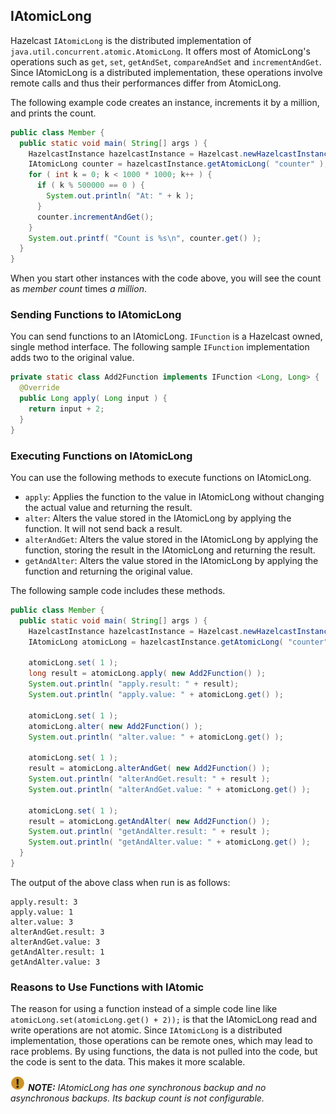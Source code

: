 
## IAtomicLong

Hazelcast `IAtomicLong` is the distributed implementation of `java.util.concurrent.atomic.AtomicLong`. It offers most of AtomicLong's operations such as `get`, `set`, `getAndSet`, `compareAndSet` and `incrementAndGet`. Since IAtomicLong is a distributed implementation, these operations involve remote calls and thus their performances differ from AtomicLong.


The following example code creates an instance, increments it by a million, and prints the count.

```java
public class Member {
  public static void main( String[] args ) {
    HazelcastInstance hazelcastInstance = Hazelcast.newHazelcastInstance(); 	
    IAtomicLong counter = hazelcastInstance.getAtomicLong( "counter" );
    for ( int k = 0; k < 1000 * 1000; k++ ) {
	  if ( k % 500000 == 0 ) {
	    System.out.println( "At: " + k );
      }
      counter.incrementAndGet();
    }
    System.out.printf( "Count is %s\n", counter.get() );
  }
}
```

When you start other instances with the code above, you will see the count as *member count* times *a million*.

### Sending Functions to IAtomicLong

You can send functions to an IAtomicLong. `IFunction` is a Hazelcast owned, single method interface. The following sample `IFunction` implementation adds two to the original value.

```java
private static class Add2Function implements IFunction <Long, Long> { 
  @Override
  public Long apply( Long input ) { 
    return input + 2;
  }
}
```

### Executing Functions on IAtomicLong

You can use the following methods to execute functions on IAtomicLong.

- `apply`: Applies the function to the value in IAtomicLong without changing the actual value and returning the result.
- `alter`: Alters the value stored in the IAtomicLong by applying the function. It will not send back a result.
- `alterAndGet`: Alters the value stored in the IAtomicLong by applying the function, storing the result in the IAtomicLong and returning the result.
- `getAndAlter`: Alters the value stored in the IAtomicLong by applying the function and returning the original value.

The following sample code includes these methods.

```java
public class Member {
  public static void main( String[] args ) {
    HazelcastInstance hazelcastInstance = Hazelcast.newHazelcastInstance(); 		
    IAtomicLong atomicLong = hazelcastInstance.getAtomicLong( "counter" );

    atomicLong.set( 1 );
    long result = atomicLong.apply( new Add2Function() ); 		
    System.out.println( "apply.result: " + result); 		
    System.out.println( "apply.value: " + atomicLong.get() );

    atomicLong.set( 1 );
    atomicLong.alter( new Add2Function() ); 			
    System.out.println( "alter.value: " + atomicLong.get() );

    atomicLong.set( 1 );
    result = atomicLong.alterAndGet( new Add2Function() ); 		
    System.out.println( "alterAndGet.result: " + result ); 		
    System.out.println( "alterAndGet.value: " + atomicLong.get() );

    atomicLong.set( 1 );
    result = atomicLong.getAndAlter( new Add2Function() ); 		
    System.out.println( "getAndAlter.result: " + result ); 		
    System.out.println( "getAndAlter.value: " + atomicLong.get() );
  }
}
```

The output of the above class when run is as follows:

```
apply.result: 3
apply.value: 1
alter.value: 3
alterAndGet.result: 3
alterAndGet.value: 3
getAndAlter.result: 1
getAndAlter.value: 3
```


### Reasons to Use Functions with IAtomic

The reason for using a function instead of a simple code line like `atomicLong.set(atomicLong.get() + 2));` is that the IAtomicLong read and write operations are not atomic. Since `IAtomicLong` is a distributed implementation, those operations can be remote ones, which may lead to race problems. By using functions, the data is not pulled into the code, but the code is sent to the data. This makes it more scalable.

![image](images/NoteSmall.jpg) ***NOTE:*** *IAtomicLong has one synchronous backup and no asynchronous backups. Its backup count is not configurable.*

